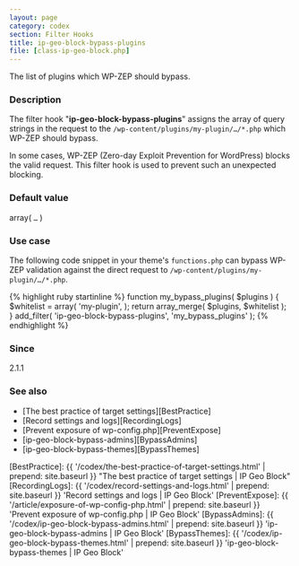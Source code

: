 ```yaml
---
layout: page
category: codex
section: Filter Hooks
title: ip-geo-block-bypass-plugins
file: [class-ip-geo-block.php]
---
```


The list of plugins which WP-ZEP should bypass.

<!--more-->

### Description ###

The filter hook "**ip-geo-block-bypass-plugins**" assigns the array of query 
strings in the request to the `/wp-content/plugins/my-plugin/…/*.php` which 
WP-ZEP should bypass.

In some cases, WP-ZEP (Zero-day Exploit Prevention for WordPress) blocks the 
valid request. This filter hook is used to prevent such an unexpected blocking.

### Default value ###

array( `…` )

### Use case ###

The following code snippet in your theme's `functions.php` can bypass WP-ZEP 
validation against the direct request to 
`/wp-content/plugins/my-plugin/…/*.php`.

{% highlight ruby startinline %}
function my_bypass_plugins( $plugins ) {
    $whitelist = array(
        'my-plugin',
    );
    return array_merge( $plugins, $whitelist );
}
add_filter( 'ip-geo-block-bypass-plugins', 'my_bypass_plugins' );
{% endhighlight %}

### Since ###

2.1.1

### See also ###

- [The best practice of target settings][BestPractice]
- [Record settings and logs][RecordingLogs]
- [Prevent exposure of wp-config.php][PreventExpose]
- [ip-geo-block-bypass-admins][BypassAdmins]
- [ip-geo-block-bypass-themes][BypassThemes]

[IP-Geo-Block]:  https://wordpress.org/plugins/ip-geo-block/ "WordPress › IP Geo Block « WordPress Plugins"
[BestPractice]:  {{ '/codex/the-best-practice-of-target-settings.html' | prepend: site.baseurl }} "The best practice of target settings | IP Geo Block"
[RecordingLogs]: {{ '/codex/record-settings-and-logs.html'    | prepend: site.baseurl }} 'Record settings and logs | IP Geo Block'
[PreventExpose]: {{ '/article/exposure-of-wp-config-php.html' | prepend: site.baseurl }} 'Prevent exposure of wp-config.php | IP Geo Block'
[BypassAdmins]:  {{ '/codex/ip-geo-block-bypass-admins.html'  | prepend: site.baseurl }} 'ip-geo-block-bypass-admins | IP Geo Block'
[BypassThemes]:  {{ '/codex/ip-geo-block-bypass-themes.html'  | prepend: site.baseurl }} 'ip-geo-block-bypass-themes | IP Geo Block'
